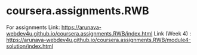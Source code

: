 # coursera.assignments.RWB
For assignments
Link: https://arunava-webdev4u.github.io/coursera.assignments.RWB/index.html
Link (Week 4) : https://arunava-webdev4u.github.io/coursera.assignments.RWB/module4-solution/index.html
